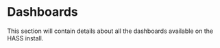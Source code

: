 # Dashboards

This section will contain details about all the dashboards available on the HASS install.
